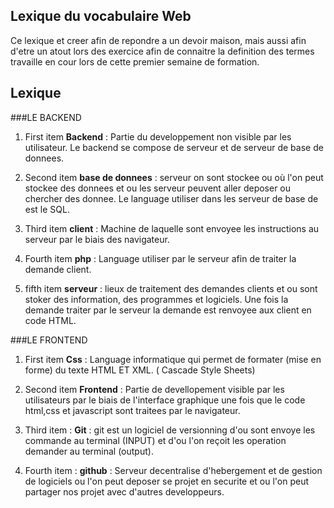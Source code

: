## Lexique du vocabulaire Web

Ce lexique et creer afin de repondre a un devoir maison, mais aussi afin d'etre un atout lors des exercice afin de connaitre la definition des termes travaille en cour lors de cette premier semaine de formation.


## Lexique

###LE BACKEND

1. First item **Backend** : Partie du developpement non visible par les utilisateur. Le backend se compose de serveur et de serveur de base de donnees.

2. Second item **base de donnees** : serveur on sont stockee ou où l'on peut stockee des donnees et ou les serveur peuvent aller deposer ou chercher des donnee. Le language utiliser dans les serveur de base de est le SQL.

3. Third item **client** : Machine de laquelle sont envoyee les instructions au serveur par le biais des navigateur.

4. Fourth item **php** : Language utiliser par le serveur afin de traiter la demande client.

5. fifth item **serveur** : lieux de traitement des demandes clients et ou sont stoker des information, des programmes et logiciels. Une fois la demande traiter par le serveur la demande est renvoyee aux client en code HTML.

###LE FRONTEND

1. First item **Css** : Language informatique qui permet de formater (mise en forme) du texte HTML ET XML. ( Cascade Style Sheets)

2. Second item **Frontend** : Partie de devellopement visible par les utilisateurs par le biais de l'interface graphique une fois que le code html,css et javascript sont traitees par le navigateur.

3. Third item : **Git** : git est un logiciel de versionning d'ou sont envoye les commande au terminal (INPUT) et d'ou l'on reçoit les operation demander au terminal (output).

4. Fourth item : **github** : Serveur decentralise d'hebergement et de gestion de logiciels ou l'on peut deposer se projet en securite et ou l'on peut partager nos projet avec d'autres developpeurs.



